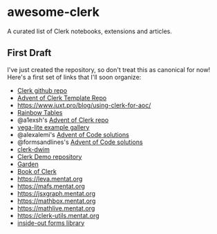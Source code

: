 # awesome-clerk

A curated list of Clerk notebooks, extensions and articles.

## First Draft

I've just created the repository, so don't treat this as canonical for now! Here's a first set of links that I'll soon organize:

- [Clerk github repo](https://github.com/nextjournal/clerk)
- [Advent of Clerk Template Repo](https://github.com/nextjournal/advent-of-clerk)
- https://www.juxt.pro/blog/using-clerk-for-aoc/
- [Rainbow Tables](https://github.clerk.garden/teodorlu/clerk-stuff/commit/7bd85d28726a0f166d8f4952b0dbf70936531b3e/src/rainbow_tables.html)
- @a1exsh's [Advent of Clerk repo](https://github.clerk.garden/a1exsh/advent-of-clerk/commit/45dfdbe672ca2e45a39bd160589e52d4df03f0a7/)
- [vega-lite example gallery](https://github.clerk.garden/behrica/vl-galery)
- @alexalemi's [Advent of Code solutions](https://github.clerk.garden/alexalemi/clerktudes)
- @formsandlines's [Advent of Code solutions](https://github.clerk.garden/formsandlines/aoc2022-clojure)
- [clerk-dwim](https://github.clerk.garden/nextjournal/clerk-dwim)
- [Clerk Demo repository](https://github.clerk.garden/nextjournal/clerk-demo/)
- [Garden](https://github.clerk.garden/)
- [Book of Clerk](https://github.clerk.garden/nextjournal/book-of-clerk)
- https://leva.mentat.org
- https://mafs.mentat.org
- https://jsxgraph.mentat.org
- https://mathbox.mentat.org
- https://mathlive.mentat.org
- https://clerk-utils.mentat.org
- [inside-out forms library](https://inside-out.matt.is/)
